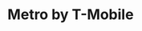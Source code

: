 ---
title: "Metro by T-Mobile"
url: /virginia-beach/metro-by-t-mobile-north-great-neck-road/
shop: mobile phone
---